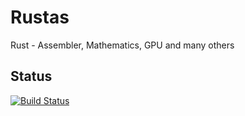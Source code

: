 # Rustas

Rust - Assembler, Mathematics, GPU and many others

## Status

[![Build Status](https://travis-ci.org/korczis/rustas.svg?branch=master)](https://travis-ci.org/korczis/rustas)

